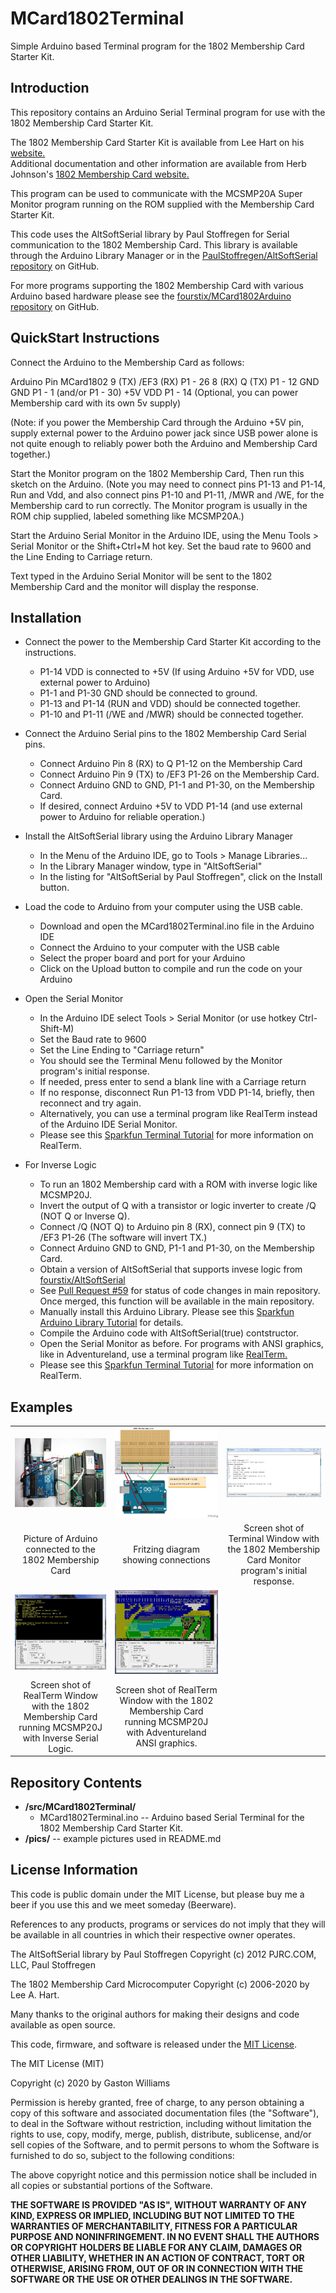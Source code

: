 MCard1802Terminal
================
Simple Arduino based Terminal program for the 1802 Membership Card Starter Kit.

Introduction
-------------
This repository contains an Arduino Serial Terminal program for use with the 1802 Membership Card Starter Kit.

The 1802 Membership Card Starter Kit is available from Lee Hart on his [website.](http://www.sunrise-ev.com/1802.htm)  
Additional documentation and other information are available from Herb Johnson's 
[1802 Membership Card website.](http://www.retrotechnology.com/memship/memship.html)

This program can be used to communicate with the MCSMP20A Super Monitor program running on the ROM supplied with
the Membership Card Starter Kit.


This code uses the AltSoftSerial library by Paul Stoffregen for Serial communication to the 1802 Membership Card. 
This library is available through the Arduino Library Manager or in the [PaulStoffregen/AltSoftSerial repository](https://github.com/PaulStoffregen/AltSoftSerial)
on GitHub.

For more programs supporting the 1802 Membership Card with various Arduino based hardware please see the 
[fourstix/MCard1802Arduino repository](https://github.com/fourstix/MCard1802Arduino) on GitHub.


QuickStart Instructions
-----------------------
 Connect the Arduino to the Membership Card as follows:
 
 Arduino Pin     MCard1802
   9 (TX)        /EF3 (RX)   P1 - 26 
   8 (RX)          Q  (TX)   P1 - 12
   GND             GND       P1 -  1 (and/or P1 - 30)
   +5V		   VDD	     P1 - 14 (Optional, you can power Membership card with its own 5v supply)
   
 (Note: if you power the Membership Card through the Arduino +5V pin, 
 supply external power to the Arduino power jack since USB power alone
 is not quite enough to reliably power both the Arduino and Membership Card together.)

 Start the Monitor program on the 1802 Membership Card,
 Then run this sketch on the Arduino.  (Note you may need to 
 connect pins P1-13 and P1-14, Run and Vdd, and also connect 
 pins P1-10 and P1-11, /MWR and /WE, for the Membership card 
 to run correctly. The Monitor program is usually in the ROM 
 chip supplied, labeled something like MCSMP20A.)
  
 Start the Arduino Serial Monitor in the Arduino IDE, using 
 the Menu Tools > Serial Monitor or the Shift+Ctrl+M hot key.
 Set the baud rate to 9600 and the Line Ending to Carriage return.
 
 Text typed in the Arduino Serial Monitor will be sent to the
 1802 Membership Card and the monitor will display the response.
 
Installation
------------

* Connect the power to the Membership Card Starter Kit according to the instructions.  
   * P1-14 VDD is connected to +5V (If using Arduino +5V for VDD, use external power to Arduino)
   * P1-1 and P1-30 GND should be connected to ground.
   * P1-13 and P1-14 (RUN and VDD) should be connected together.
   * P1-10 and P1-11 (/WE and /MWR) should be connected together. 
   
* Connect the Arduino Serial pins to the 1802 Membership Card Serial pins.
   * Connect Arduino Pin 8 (RX) to Q P1-12 on the Membership Card
   * Connect Arduino Pin 9 (TX) to /EF3 P1-26 on the Membership Card.
   * Connect Arduino GND to GND, P1-1 and P1-30, on the Membership Card.
   * If desired, connect Arduino +5V to VDD P1-14 (and use external power to Arduino for reliable operation.)
   
* Install the AltSoftSerial library using the Arduino Library Manager
   * In the Menu of the Arduino IDE, go to Tools > Manage Libraries...
   * In the Library Manager window, type in "AltSoftSerial"
   * In the listing for "AltSoftSerial by Paul Stoffregen", click on the Install button.
   
* Load the code to Arduino from your computer using the USB cable.
   * Download and open the MCard1802Terminal.ino file in the Arduino IDE
   * Connect the Arduino to your computer with the USB cable
   * Select the proper board and port for your Arduino
   * Click on the Upload button to compile and run the code on your Arduino
   
* Open the Serial Monitor 
   * In the Arduino IDE select Tools > Serial Monitor (or use hotkey Ctrl-Shift-M)
   * Set the Baud rate to 9600
   * Set the Line Ending to "Carriage return"   
   * You should see the Terminal Menu followed by the Monitor program's initial response.
   * If needed, press enter to send a blank line with a Carriage return
   * If no response, disconnect Run P1-13 from VDD P1-14, briefly, then reconnect and try again.  
   * Alternatively, you can use a terminal program like RealTerm instead of the Arduino IDE Serial Monitor.
   * Please see this [Sparkfun Terminal Tutorial](https://learn.sparkfun.com/tutorials/terminal-basics/real-term-windows) for more information on RealTerm.
   
* For Inverse Logic   
   * To run an 1802 Membership card with a ROM with inverse logic like MCSMP20J.
   * Invert the output of Q with a transistor or logic inverter to create /Q (NOT Q or Inverse Q).
   * Connect /Q (NOT Q) to Arduino pin 8 (RX), connect pin 9 (TX) to /EF3 P1-26 (The software will invert TX.)
   * Connect Arduino GND to GND, P1-1 and P1-30, on the Membership Card.
   * Obtain a version of AltSoftSerial that supports invese logic from [fourstix/AltSoftSerial](https://github.com/fourstix/AltSoftSerial)
   * See [Pull Request #59](https://github.com/PaulStoffregen/AltSoftSerial/pull/59) for status of code changes in main repository. Once merged, this function will be available in the main repository.
   * Manually install this Arduino Library. Please see this [Sparkfun Arduino Library Tutorial](https://learn.sparkfun.com/tutorials/installing-an-arduino-library) for details.
   * Compile the Arduino code with AltSoftSerial(true) contstructor.
   * Open the Serial Monitor as before. For programs with ANSI graphics, like in Adventureland, use a terminal program like [RealTerm.](https://realterm.sourceforge.io/)
   * Please see this [Sparkfun Terminal Tutorial](https://learn.sparkfun.com/tutorials/terminal-basics/real-term-windows) for more information on RealTerm.
   
Examples
--------
<table class="table table-hover table-striped table-bordered">
  <tr align="center">
   <td><img src="https://github.com/fourstix/MCard1802Terminal/blob/master/pics/ArduinoConnection.jpg"></td>
   <td><img src="https://github.com/fourstix/MCard1802Terminal/blob/master/pics/ConnectionsFritzing.jpg"></td> 
   <td><img src="https://github.com/fourstix/MCard1802Terminal/blob/master/pics/TerminalWindow.jpg"></td> 
  </tr>
  <tr align="center">
    <td>Picture of Arduino connected to the 1802 Membership Card</td>
    <td>Fritzing diagram showing connections</td>
    <td>Screen shot of Terminal Window with the 1802 Membership Card Monitor program's initial response.</td>
  </tr>
  <tr align="center">
    <td><img src="https://github.com/fourstix/MCard1802Terminal/blob/master/pics/RealTerm1.jpg"></td>
    <td><img src="https://github.com/fourstix/MCard1802Terminal/blob/master/pics/RealTerm2.jpg"></td> 
  </tr>
  <tr align="center">
    <td>Screen shot of RealTerm Window with the 1802 Membership Card running MCSMP20J with Inverse Serial Logic.</td>
    <td>Screen shot of RealTerm Window with the 1802 Membership Card running MCSMP20J with Adventureland ANSI graphics.</td>        
  </tr>
 </table>
 
Repository Contents
-------------------
* **/src/MCard1802Terminal/**
  * MCard1802Terminal.ino -- Arduino based Serial Terminal for the 1802 Membership Card Starter Kit.
* **/pics/** -- example pictures used in README.md


License Information
-------------------

This code is public domain under the MIT License, but please buy me a beer
if you use this and we meet someday (Beerware).

References to any products, programs or services do not imply
that they will be available in all countries in which their respective owner operates.

The AltSoftSerial library by Paul Stoffregen
Copyright (c) 2012 PJRC.COM, LLC, Paul Stoffregen

The 1802 Membership Card Microcomputer 
Copyright (c) 2006-2020  by Lee A. Hart.
 
Many thanks to the original authors for making their designs and code available as open source.

This code, firmware, and software is released under the [MIT License](http://opensource.org/licenses/MIT).

The MIT License (MIT)

Copyright (c) 2020 by Gaston Williams

Permission is hereby granted, free of charge, to any person obtaining a copy
of this software and associated documentation files (the "Software"), to deal
in the Software without restriction, including without limitation the rights
to use, copy, modify, merge, publish, distribute, sublicense, and/or sell
copies of the Software, and to permit persons to whom the Software is
furnished to do so, subject to the following conditions:

The above copyright notice and this permission notice shall be included in all
copies or substantial portions of the Software.

**THE SOFTWARE IS PROVIDED "AS IS", WITHOUT WARRANTY OF ANY KIND, EXPRESS OR IMPLIED, INCLUDING BUT NOT LIMITED TO THE WARRANTIES OF MERCHANTABILITY,
FITNESS FOR A PARTICULAR PURPOSE AND NONINFRINGEMENT. IN NO EVENT SHALL THE
AUTHORS OR COPYRIGHT HOLDERS BE LIABLE FOR ANY CLAIM, DAMAGES OR OTHER
LIABILITY, WHETHER IN AN ACTION OF CONTRACT, TORT OR OTHERWISE, ARISING FROM, OUT OF OR IN CONNECTION WITH THE SOFTWARE OR THE USE OR OTHER DEALINGS IN THE
SOFTWARE.**